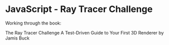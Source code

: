 # JavaScript - Ray Tracer Challenge

Working through the book:

The Ray Tracer Challenge
A Test-Driven Guide to Your First 3D Renderer
by Jamis Buck

